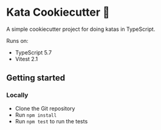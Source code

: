 # Kata Cookiecutter 🍪

A simple cookiecutter project for doing katas in TypeScript.

Runs on:
* TypeScript 5.7
* Vitest 2.1

## Getting started

### Locally

* Clone the Git repository
* Run `npm install`
* Run `npm test` to run the tests

